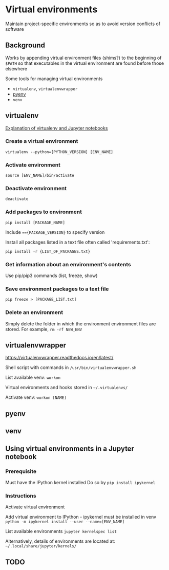 # Virtual environments
Maintain project-specific environments so as to avoid version conflicts of software 



## Background

Works by appending virtual environment files (shims?) to the beginning of `$PATH` so that executables in the virtual environment are found before those elsewhere

Some tools for managing virtual environments
* `virtualenv`, `virtualenvwrapper`
* [pyenv](https://github.com/pyenv/pyenv)
* `venv`




## virtualenv

[Explanation of virtualenv and Jupyter notebooks](https://towardsdatascience.com/create-virtual-environment-using-virtualenv-and-add-it-to-jupyter-notebook-6e1bf4e03415)

### Create a virtual environment

`virtualenv --python=[PYTHON_VERSION] [ENV_NAME]`

### Activate environment  
`source [ENV_NAME]/bin/activate`

### Deactivate environment
`deactivate`

### Add packages to environment
`pip install [PACKAGE_NAME]`  

Include `=={PACKAGE_VERSION}` to specify version


Install all packages listed in a text file often called 'requirements.txt':  

`pip install -r {LIST_OF_PACKAGES.txt}`




### Get information about an environment's contents
Use pip/pip3 commands (list, freeze, show)

### Save environment packages to a text file
`pip freeze > [PACKAGE_LIST.txt]`

### Delete an environment
Simply delete the folder in which the environment environment files are stored.  For example, `rm -rf NEW_ENV`




## virtualenvwrapper
https://virtualenvwrapper.readthedocs.io/en/latest/

Shell script with commands in `/usr/bin/virtualenvwrapper.sh`



List available venv:  `workon`

Virtual environments and hooks stored in `~/.virtualenvs/`

Activate venv:  `workon [NAME]`



## pyenv

## venv


## Using virtual environments in a Jupyter notebook

### Prerequisite

Must have the IPython kernel installed
Do so by `pip install ipykernel`


### Instructions

Activate virtual environment



Add virtual environment to IPython - ipykernel must be installed in venv
`python -m ipykernel install --user --name=[ENV_NAME]`


List available environments
`jupyter kernelspec list`

Alternatively, details of environments are located at:
`~/.local/share/jupyter/kernels/`




## TODO
